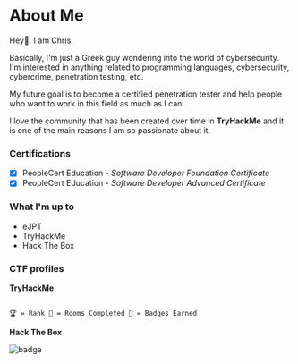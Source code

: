 # About Me

Hey👋. I am Chris.

Basically, I'm just a Greek guy wondering into the world of cybersecurity.
I'm interested in anything related to programming languages, cybersecurity, cybercrime, penetration testing, etc.

My future goal is to become a certified penetration tester and help people who want to work in this field as much as I can.

I love the community that has been created over time in **TryHackMe** and it is one of the main reasons I am so passionate about it.

### Certifications
- [x] PeopleCert Education - _Software Developer Foundation Certificate_
- [x] PeopleCert Education - _Software Developer Advanced Certificate_

### What I'm up to
- eJPT
- TryHackMe
- Hack The Box

### CTF profiles
**TryHackMe**
<script src="https://tryhackme.com/badge/92316"></script>

```

🏆 = Rank 🚪 = Rooms Completed 🎯 = Badges Earned

```

**Hack The Box**

![badge](/htb/248814.png)